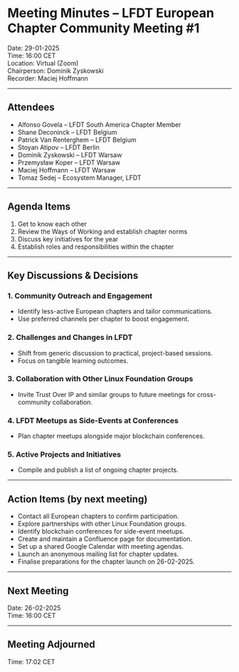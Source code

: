 # Meeting Minutes – LFDT European Chapter Community Meeting #1

Date: 29-01-2025  
Time: 16:00 CET  
Location: Virtual (Zoom)  
Chairperson: Dominik Zyskowski  
Recorder: Maciej Hoffmann

---

## Attendees

- Alfonso Govela – LFDT South America Chapter Member  
- Shane Deconinck – LFDT Belgium  
- Patrick Van Renterghem – LFDT Belgium  
- Stoyan Atipov – LFDT Berlin  
- Dominik Zyskowski – LFDT Warsaw  
- Przemysław Koper – LFDT Warsaw  
- Maciej Hoffmann – LFDT Warsaw  
- Tomaz Sedej – Ecosystem Manager, LFDT

---

## Agenda Items

1. Get to know each other  
2. Review the Ways of Working and establish chapter norms  
3. Discuss key initiatives for the year  
4. Establish roles and responsibilities within the chapter

---

## Key Discussions & Decisions

### 1. Community Outreach and Engagement
- Identify less-active European chapters and tailor communications.  
- Use preferred channels per chapter to boost engagement.

### 2. Challenges and Changes in LFDT
- Shift from generic discussion to practical, project-based sessions.  
- Focus on tangible learning outcomes.

### 3. Collaboration with Other Linux Foundation Groups
- Invite Trust Over IP and similar groups to future meetings for cross-community collaboration.

### 4. LFDT Meetups as Side-Events at Conferences
- Plan chapter meetups alongside major blockchain conferences.

### 5. Active Projects and Initiatives
- Compile and publish a list of ongoing chapter projects.

---

## Action Items (by next meeting)

- Contact all European chapters to confirm participation.  
- Explore partnerships with other Linux Foundation groups.  
- Identify blockchain conferences for side-event meetups.  
- Create and maintain a Confluence page for documentation.  
- Set up a shared Google Calendar with meeting agendas.  
- Launch an anonymous mailing list for chapter updates.  
- Finalise preparations for the chapter launch on 26-02-2025.

---

## Next Meeting

Date: 26-02-2025  
Time: 16:00 CET

---

## Meeting Adjourned

Time: 17:02 CET
